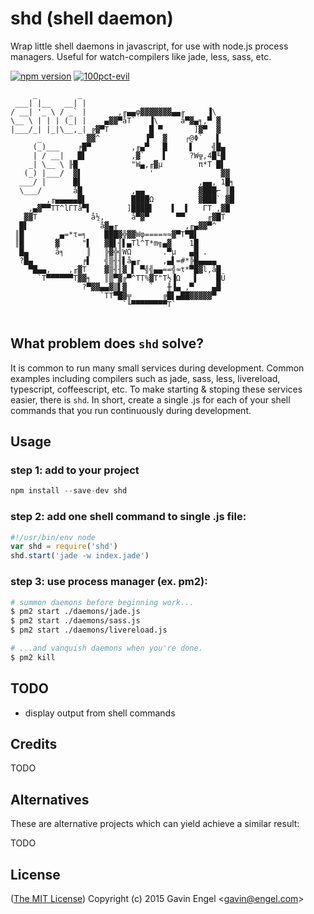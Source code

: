 # shd (shell daemon)
Wrap little shell daemons in javascript, for use with node.js process managers.  Useful for watch-compilers like jade, less, sass, etc.

[![npm version](https://badge.fury.io/js/shd.svg)](http://badge.fury.io/js/shd)
[![100pct-evil](https://img.shields.io/badge/evil-100%25-red.svg?style=flat)](http://i.imgur.com/7zpaaV5.jpg)


```
     _         _
 ___| |__   __| |                                    
/ __| '_ \ / _` |       ,╓▄▄φ▓▓▓▓▓▓▓▄▄╓     ▐\
\__ \ | | | (_| |    ▄▓▓▀åT`   ▐\     å▀▓▄╕,▀ ▓         
|___/_| |_|\__,_| ╔▓▀T         █ ▀       ]▓▀  ▓         
      _          ▓▓^          ▐▀  ▓    ┌@Φ`   ▌         
     (_)___    ╒█▀         ,╓▄▀   █     ▌    ╣█▄        
     | / __|   █▌          ,▓`    ▌     ?W╦,4█╙█       
    _| \__ \ ╟█            "W▄,╓▓µ        π*T █▌       
   (_) |___/  ▓▌               '               ▓▓       
  ___/ |      █▌                          ,▄▄, 1█╕      
  \___/       å█           ,▄▄            ▓███⌐ ║█      
        ,╓▄▄▄▄▄█▌          ████Ω          ▓███` ▓█      
    ,▄▓▀▀TT^lΓTå▀▌        ]████▌    ▌  ▌   ΓT ,▓█       
   ▓▓T            å½,      å▀▓▀      ▀▀     ╓▓█T        
  █▌                å▓▄╓               ,╓▄▓▓▀^          
 ║█        ▄=*τ=╕    ███▓╬▓▓Wφ====≈≈▓▀T▀█▌              
 ║█       ▓     "▌   ▓█▌╢▌▄Tl^T*m╗▄▓    1█              
  █▄      å╕     ║   ╠▓╬╣WΩ       .▀µ   ▄█ .            
  ?█▄           ╒▌   ╣▒╢╢▌å▄╓     ,▄▌=#*╠█▄▄▄▄          
    ▀█▄▄,    ,╓▓T    ▓▒╢╢▓ ▌ ▀╣╣▄▄==╣≈τ*▀█▓l,å█         
      `T▀▀▀▀▀▀T▓▓╕   ║▒▀▓╔▀^TT%▓T"T½▐Ω   ▌    █Ü        
                ?▀▓▓▄▄▓▒▌▓     `   ╫▐▄ ,▀    ▄█         
                    `TT▀█▓╦       ╔█▌▄██▓▓▓▓▓▀          
                         `╙▀▀▀▀▀▀▀▀T`                   
                         
```

## What problem does `shd` solve?
It is common to run many small services during development.  Common examples including compilers such as jade, sass, less, livereload, typescript, coffeescript, etc.  To make starting & stoping these services easier, there is `shd`.  In short, create a single .js for each of your shell commands that you run continuously during development.

## Usage

### step 1: add to your project
```js
npm install --save-dev shd 
```

### step 2: add one shell command to single .js file:
```js
#!/usr/bin/env node
var shd = require('shd')
shd.start('jade -w index.jade')
```

### step 3: use process manager (ex. pm2):
```bash
# summon daemons before beginning work...
$ pm2 start ./daemons/jade.js
$ pm2 start ./daemons/sass.js
$ pm2 start ./daemons/livereload.js

# ...and vanquish daemons when you're done.
$ pm2 kill
```
## TODO
- display output from shell commands

## Credits
TODO

## Alternatives
These are alternative projects which can yield achieve a similar result:

TODO

## License

([The MIT License](http://opensource.org/licenses/MIT))
Copyright (c) 2015 Gavin Engel <<gavin@engel.com>>

